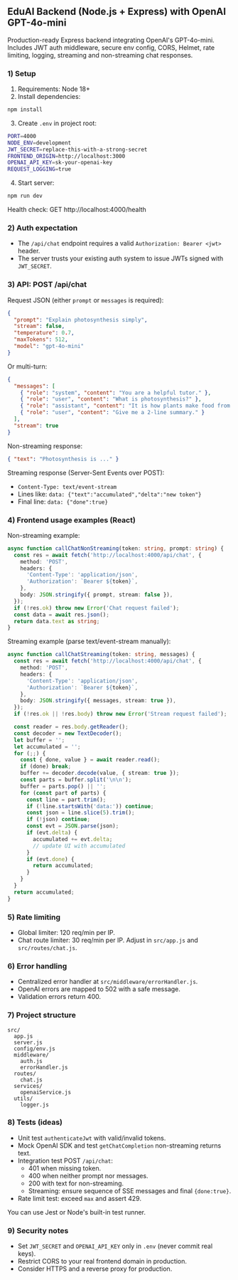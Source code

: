 ## EduAI Backend (Node.js + Express) with OpenAI GPT-4o-mini

Production-ready Express backend integrating OpenAI's GPT-4o-mini. Includes JWT auth middleware, secure env config, CORS, Helmet, rate limiting, logging, streaming and non-streaming chat responses.

### 1) Setup

1. Requirements: Node 18+
2. Install dependencies:
```bash
npm install
```
3. Create `.env` in project root:
```bash
PORT=4000
NODE_ENV=development
JWT_SECRET=replace-this-with-a-strong-secret
FRONTEND_ORIGIN=http://localhost:3000
OPENAI_API_KEY=sk-your-openai-key
REQUEST_LOGGING=true
```
4. Start server:
```bash
npm run dev
```

Health check: GET http://localhost:4000/health

### 2) Auth expectation

- The `/api/chat` endpoint requires a valid `Authorization: Bearer <jwt>` header.
- The server trusts your existing auth system to issue JWTs signed with `JWT_SECRET`.

### 3) API: POST /api/chat

Request JSON (either `prompt` or `messages` is required):
```json
{
  "prompt": "Explain photosynthesis simply",
  "stream": false,
  "temperature": 0.7,
  "maxTokens": 512,
  "model": "gpt-4o-mini"
}
```
Or multi-turn:
```json
{
  "messages": [
    { "role": "system", "content": "You are a helpful tutor." },
    { "role": "user", "content": "What is photosynthesis?" },
    { "role": "assistant", "content": "It is how plants make food from light." },
    { "role": "user", "content": "Give me a 2-line summary." }
  ],
  "stream": true
}
```

Non-streaming response:
```json
{ "text": "Photosynthesis is ..." }
```

Streaming response (Server-Sent Events over POST):
- `Content-Type: text/event-stream`
- Lines like: `data: {"text":"accumulated","delta":"new token"}`
- Final line: `data: {"done":true}`

### 4) Frontend usage examples (React)

Non-streaming example:
```ts
async function callChatNonStreaming(token: string, prompt: string) {
  const res = await fetch('http://localhost:4000/api/chat', {
    method: 'POST',
    headers: {
      'Content-Type': 'application/json',
      'Authorization': `Bearer ${token}`,
    },
    body: JSON.stringify({ prompt, stream: false }),
  });
  if (!res.ok) throw new Error('Chat request failed');
  const data = await res.json();
  return data.text as string;
}
```

Streaming example (parse text/event-stream manually):
```ts
async function callChatStreaming(token: string, messages) {
  const res = await fetch('http://localhost:4000/api/chat', {
    method: 'POST',
    headers: {
      'Content-Type': 'application/json',
      'Authorization': `Bearer ${token}`,
    },
    body: JSON.stringify({ messages, stream: true }),
  });
  if (!res.ok || !res.body) throw new Error('Stream request failed');

  const reader = res.body.getReader();
  const decoder = new TextDecoder();
  let buffer = '';
  let accumulated = '';
  for (;;) {
    const { done, value } = await reader.read();
    if (done) break;
    buffer += decoder.decode(value, { stream: true });
    const parts = buffer.split('\n\n');
    buffer = parts.pop() || '';
    for (const part of parts) {
      const line = part.trim();
      if (!line.startsWith('data:')) continue;
      const json = line.slice(5).trim();
      if (!json) continue;
      const evt = JSON.parse(json);
      if (evt.delta) {
        accumulated += evt.delta;
        // update UI with accumulated
      }
      if (evt.done) {
        return accumulated;
      }
    }
  }
  return accumulated;
}
```

### 5) Rate limiting

- Global limiter: 120 req/min per IP.
- Chat route limiter: 30 req/min per IP.
Adjust in `src/app.js` and `src/routes/chat.js`.

### 6) Error handling

- Centralized error handler at `src/middleware/errorHandler.js`.
- OpenAI errors are mapped to 502 with a safe message.
- Validation errors return 400.

### 7) Project structure

```
src/
  app.js
  server.js
  config/env.js
  middleware/
    auth.js
    errorHandler.js
  routes/
    chat.js
  services/
    openaiService.js
  utils/
    logger.js
```

### 8) Tests (ideas)

- Unit test `authenticateJwt` with valid/invalid tokens.
- Mock OpenAI SDK and test `getChatCompletion` non-streaming returns text.
- Integration test POST `/api/chat`:
  - 401 when missing token.
  - 400 when neither prompt nor messages.
  - 200 with text for non-streaming.
  - Streaming: ensure sequence of SSE messages and final `{done:true}`.
- Rate limit test: exceed `max` and assert 429.

You can use Jest or Node's built-in test runner.

### 9) Security notes

- Set `JWT_SECRET` and `OPENAI_API_KEY` only in `.env` (never commit real keys).
- Restrict CORS to your real frontend domain in production.
- Consider HTTPS and a reverse proxy for production.



